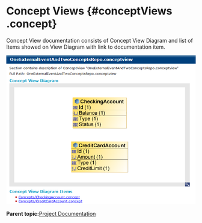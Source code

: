 # Concept Views {#conceptViews .concept}

Concept View documentation consists of Concept View Diagram and list of Items showed on View Diagram with link to documentation item.

![Concept View documentation](img/conceptView.png "Concept View documentation")

**Parent topic:**[Project Documentation](../../../modules/bebe/output/ProjectDocumentation.md)

